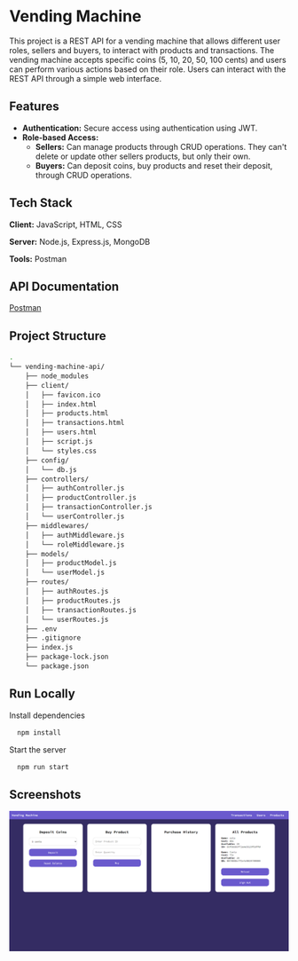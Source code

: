 
# Vending Machine

This project is a REST API for a vending machine that allows different user roles, sellers and buyers, to interact with products and transactions. The vending machine accepts specific coins (5, 10, 20, 50, 100 cents) and users can perform various actions based on their role. Users can interact with the REST API through a simple web interface.



## Features

- **Authentication:** Secure access using authentication using JWT.
- **Role-based Access:**
  - **Sellers:** Can manage products through CRUD operations. They can't delete or update other sellers products, but only their own.
  - **Buyers:** Can deposit coins, buy products and reset their deposit, through CRUD operations.


## Tech Stack

**Client:** JavaScript, HTML, CSS

**Server:** Node.js, Express.js, MongoDB

**Tools:** Postman


## API Documentation

[Postman](https://documenter.getpostman.com/view/38513841/2sAXqtc2Zf)


## Project Structure

```bash
.
└── vending-machine-api/
    ├── node_modules
    ├── client/
    │   ├── favicon.ico
    │   ├── index.html
    │   ├── products.html
    │   ├── transactions.html
    │   ├── users.html
    │   ├── script.js
    │   └── styles.css
    ├── config/
    │   └── db.js
    ├── controllers/
    │   ├── authController.js
    │   ├── productController.js
    │   ├── transactionController.js
    │   └── userController.js
    ├── middlewares/
    │   ├── authMiddleware.js
    │   └── roleMiddleware.js
    ├── models/
    │   ├── productModel.js
    │   └── userModel.js
    ├── routes/
    │   ├── authRoutes.js
    │   ├── productRoutes.js
    │   ├── transactionRoutes.js
    │   └── userRoutes.js
    ├── .env
    ├── .gitignore
    ├── index.js
    ├── package-lock.json
    └── package.json

```
## Run Locally

Install dependencies

```bash
  npm install
```

Start the server

```bash
  npm run start
```

## Screenshots

![Home](screenshots/home.png)